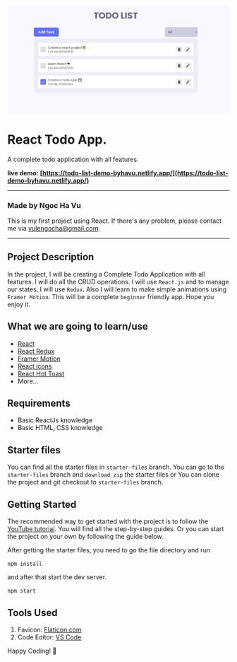 ![React Todo App](./banner.png)

# React Todo App.

A complete todo application with all features.

**live demo: [https://todo-list-demo-byhavu.netlify.app/](https://todo-list-demo-byhavu.netlify.app/)**


---

### Made by Ngoc Ha Vu

This is my first project using React. If there's any problem, please contact me via vulengocha@gmail.com.

---

## Project Description

In the project, I will be creating a Complete Todo Application with all features. I will do all the CRUD operations. I will use `React.js` and to manage our states, I will use `Redux`. Also I will learn to make simple animations using `Framer Motion`. This will be a complete `beginner` friendly app. Hope you enjoy it.

## What we are going to learn/use

- [React](https://reactjs.org/)
- [React Redux](https://redux.js.org/)
- [Framer Motion](https://framer.com/motion/)
- [React icons](https://react-icons.netlify.com/)
- [React Hot Toast](https://react-hot-toast.com/)
- More...

## Requirements

- Basic ReactJs knowledge
- Basic HTML, CSS knowledge

## Starter files

You can find all the starter files in `starter-files` branch. You can go to the `starter-files` branch and `download zip` the starter files or You can clone the project and git checkout to `starter-files` branch.

## Getting Started

The recommended way to get started with the project is to follow the [YouTube tutorial](https://youtu.be/W0Uf_xu350k). You will find all the step-by-step guides. Or you can start the project on your own by following the guide below.

After getting the starter files, you need to go the file directory and run

```shell
npm install
```

and after that start the dev server.

```shell
npm start
```

## Tools Used

1. Favicon: [Flaticon.com](https://www.flaticon.com/)
1. Code Editor: [VS Code](https://code.visualstudio.com/)

Happy Coding! 🚀
